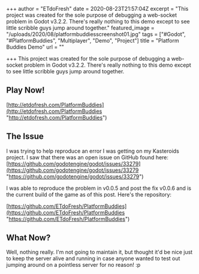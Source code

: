 +++
author = "ETdoFresh"
date = 2020-08-23T21:57:04Z
excerpt = "This project was created for the sole purpose of debugging a web-socket problem in Godot v3.2.2. There's really nothing to this demo except to see little scribble guys jump around together."
featured_image = "/uploads/2020/08/platformbuddiesscreenshot01.jpg"
tags = ["#Godot", "#PlatformBuddies", "Multiplayer", "Demo", "Project"]
title = "Platform Buddies Demo"
url = ""

+++
This project was created for the sole purpose of debugging a web-socket problem in Godot v3.2.2. There's really nothing to this demo except to see little scribble guys jump around together.

## Play Now!

[http://etdofresh.com/PlatformBuddies](http://etdofresh.com/PlatformBuddies "http://etdofresh.com/PlatformBuddies")

## The Issue

I was trying to help reproduce an error I was getting on my Kasteroids project. I saw that there was an open issue on GitHub found here: [https://github.com/godotengine/godot/issues/33279](https://github.com/godotengine/godot/issues/33279 "https://github.com/godotengine/godot/issues/33279")

I was able to reproduce the problem in v0.0.5 and post the fix v0.0.6 and is the current build of the game as of this post. Here's the repository:

[https://github.com/ETdoFresh/PlatformBuddies](https://github.com/ETdoFresh/PlatformBuddies "https://github.com/ETdoFresh/PlatformBuddies")

## What Now?

Well, nothing really. I'm not going to maintain it, but thought it'd be nice just to keep the server alive and running in case anyone wanted to test out jumping around on a pointless server for no reason! :p